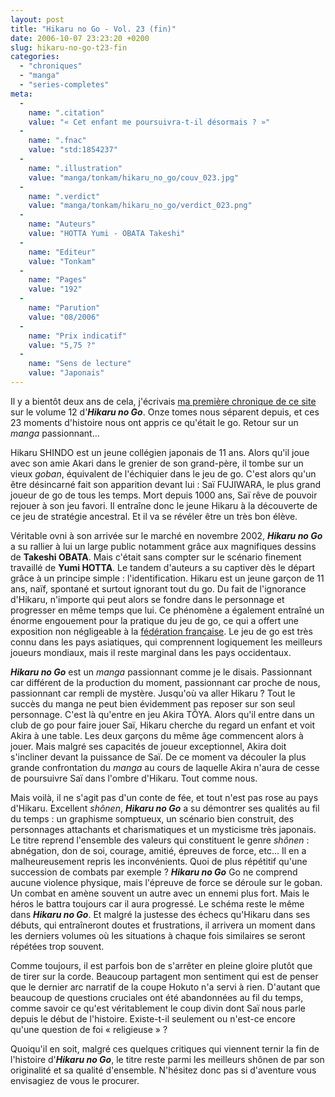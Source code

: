 ```yaml
---
layout: post
title: "Hikaru no Go - Vol. 23 (fin)"
date: 2006-10-07 23:23:20 +0200
slug: hikaru-no-go-t23-fin
categories:
  - "chroniques"
  - "manga"
  - "series-completes"
meta:
  -
    name: ".citation"
    value: "« Cet enfant me poursuivra-t-il désormais ? »"
  -
    name: ".fnac"
    value: "std:1854237"
  -
    name: ".illustration"
    value: "manga/tonkam/hikaru_no_go/couv_023.jpg"
  -
    name: ".verdict"
    value: "manga/tonkam/hikaru_no_go/verdict_023.png"
  -
    name: "Auteurs"
    value: "HOTTA Yumi - OBATA Takeshi"
  -
    name: "Editeur"
    value: "Tonkam"
  -
    name: "Pages"
    value: "192"
  -
    name: "Parution"
    value: "08/2006"
  -
    name: "Prix indicatif"
    value: "5,75 ?"
  -
    name: "Sens de lecture"
    value: "Japonais"
---
```


Il y a bientôt deux ans de cela, j'écrivais [ma première chronique de ce site](2) sur le volume 12 d'**_Hikaru no Go_**. Onze tomes nous séparent depuis, et ces 23 moments d'histoire nous ont appris ce qu'était le go. Retour sur un _manga_ passionnant...

Hikaru SHINDO est un jeune collégien japonais de 11 ans. Alors qu'il joue avec son amie Akari dans le grenier de son grand-père, il tombe sur un vieux _goban_, équivalent de l'échiquier dans le jeu de go. C'est alors qu'un être désincarné fait son apparition devant lui : Saï FUJIWARA, le plus grand joueur de go de tous les temps. Mort depuis 1000 ans, Saï rêve de pouvoir rejouer à son jeu favori. Il entraîne donc le jeune Hikaru à la découverte de ce jeu de stratégie ancestral. Et il va se révéler être un très bon élève.

Véritable ovni à son arrivée sur le marché en novembre 2002, **_Hikaru no Go_** a su rallier à lui un large public notamment grâce aux magnifiques dessins de **Takeshi OBATA**. Mais c'était sans compter sur le scénario finement travaillé de **Yumi HOTTA**. Le tandem d'auteurs a su captiver dès le départ grâce à un principe simple : l'identification. Hikaru est un jeune garçon de 11 ans, naïf, spontané et surtout ignorant tout du go. Du fait de l'ignorance d'Hikaru, n'importe qui peut alors se fondre dans le personnage et progresser en même temps que lui. Ce phénomène a également entraîné un énorme engouement pour la pratique du jeu de go, ce qui a offert une exposition non négligeable à la [fédération française](http://ffg.jeudego.org). Le jeu de go est très connu dans les pays asiatiques, qui comprennent logiquement les meilleurs joueurs mondiaux, mais il reste marginal dans les pays occidentaux.

**_Hikaru no Go_** est un _manga_ passionnant comme je le disais. Passionnant car différent de la production du moment, passionnant car proche de nous, passionnant car rempli de mystère. Jusqu'où va aller Hikaru ? Tout le succès du manga ne peut bien évidemment pas reposer sur son seul personnage. C'est là qu'entre en jeu Akira TÔYA. Alors qu'il entre dans un club de go pour faire jouer Saï, Hikaru cherche du regard un enfant et voit Akira à une table. Les deux garçons du même âge commencent alors à jouer. Mais malgré ses capacités de joueur exceptionnel, Akira doit s'incliner devant la puissance de Saï. De ce moment va découler la plus grande confrontation du _manga_ au cours de laquelle Akira n'aura de cesse de poursuivre Saï dans l'ombre d'Hikaru. Tout comme nous.

Mais voilà, il ne s'agit pas d'un conte de fée, et tout n'est pas rose au pays d'Hikaru. Excellent _shônen_, **_Hikaru no Go_** a su démontrer ses qualités au fil du temps : un graphisme somptueux, un scénario bien construit, des personnages attachants et charismatiques et un mysticisme très japonais. Le titre reprend l'ensemble des valeurs qui constituent le genre _shônen_ : abnégation, don de soi, courage, amitié, épreuves de force, etc... Il en a malheureusement repris les inconvénients. Quoi de plus répétitif qu'une succession de combats par exemple ? **_Hikaru no Go_** Go ne comprend aucune violence physique, mais l'épreuve de force se déroule sur le goban. Un combat en amène souvent un autre avec un ennemi plus fort. Mais le héros le battra toujours car il aura progressé. Le schéma reste le même dans **_Hikaru no Go_**. Et malgré la justesse des échecs qu'Hikaru dans ses débuts, qui entraîneront doutes et frustrations, il arrivera un moment dans les derniers volumes où les situations à chaque fois similaires se seront répétées trop souvent.

Comme toujours, il est parfois bon de s'arrêter en pleine gloire plutôt que de tirer sur la corde. Beaucoup partagent mon sentiment qui est de penser que le dernier arc narratif de la coupe Hokuto n'a servi à rien. D'autant que beaucoup de questions cruciales ont été abandonnées au fil du temps, comme savoir ce qu'est véritablement le coup divin dont Saï nous parle depuis le début de l'histoire. Existe-t-il seulement ou n'est-ce encore qu'une question de foi « religieuse » ?

Quoiqu'il en soit, malgré ces quelques critiques qui viennent ternir la fin de l'histoire d'**_Hikaru no Go_**, le titre reste parmi les meilleurs shônen de par son originalité et sa qualité d'ensemble. N'hésitez donc pas si d'aventure vous envisagiez de vous le procurer.